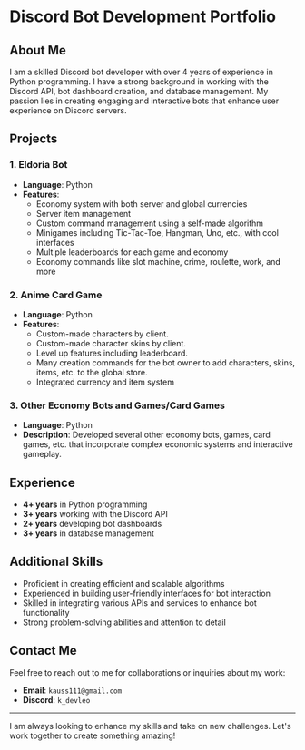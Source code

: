 # Discord Bot Development Portfolio

## About Me

I am a skilled Discord bot developer with over 4 years of experience in Python programming. I have a strong background in working with the Discord API, bot dashboard creation, and database management. My passion lies in creating engaging and interactive bots that enhance user experience on Discord servers.

## Projects

### 1. Eldoria Bot

- **Language**: Python
- **Features**:
  - Economy system with both server and global currencies
  - Server item management
  - Custom command management using a self-made algorithm
  - Minigames including Tic-Tac-Toe, Hangman, Uno, etc., with cool interfaces
  - Multiple leaderboards for each game and economy
  - Economy commands like slot machine, crime, roulette, work, and more

### 2. Anime Card Game

- **Language**: Python
- **Features**:
  - Custom-made characters by client.
  - Custom-made character skins by client.
  - Level up features including leaderboard.
  - Many creation commands for the bot owner to add characters, skins, items, etc. to the global store.
  - Integrated currency and item system

### 3. Other Economy Bots and Games/Card Games

- **Language**: Python
- **Description**: Developed several other economy bots, games, card games, etc. that incorporate complex economic systems and interactive gameplay.

## Experience

- **4+ years** in Python programming
- **3+ years** working with the Discord API
- **2+ years** developing bot dashboards
- **3+ years** in database management

## Additional Skills

- Proficient in creating efficient and scalable algorithms
- Experienced in building user-friendly interfaces for bot interaction
- Skilled in integrating various APIs and services to enhance bot functionality
- Strong problem-solving abilities and attention to detail

## Contact Me

Feel free to reach out to me for collaborations or inquiries about my work:
- **Email**: `kauss111@gmail.com`
- **Discord**: `k_devleo`
---

I am always looking to enhance my skills and take on new challenges. Let's work together to create something amazing!
